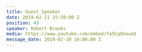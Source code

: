 ```yaml
---
title: Guest Speaker
date: 2019-02-11 15:50:00 Z
position: 43
speaker: Robert Brooks
media: https://www.youtube.com/embed/fa5CqGhaueQ
message_date: 2019-02-10 10:00:00 Z
---
```


